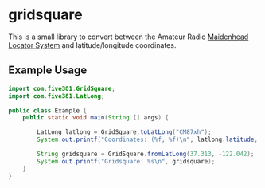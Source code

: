 # gridsquare

This is a small library to convert between the Amateur Radio [Maidenhead Locator System](https://en.wikipedia.org/wiki/Maidenhead_Locator_System) and latitude/longitude coordinates.

## Example Usage
```java
import com.five381.GridSquare;
import com.five381.LatLong;

public class Example {
    public static void main(String [] args) {

        LatLong latlong = GridSquare.toLatLong("CM87xh");
        System.out.printf("Coordinates: (%f, %f)\n", latlong.latitude, latlong.longitude);

        String gridsquare = GridSquare.fromLatLong(37.313, -122.042);
        System.out.printf("Gridsquare: %s\n", gridsquare);
    }
}
```
